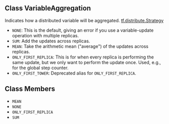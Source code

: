 ## Class VariableAggregation
Indicates how a distributed variable will be aggregated.
[tf.distribute.Strategy](https://tensorflow.google.cn/api_docs/python/tf/distribute/Strategy)

- `NONE`: This is the default, giving an error if you use a variable-update operation with multiple replicas.
- `SUM`: Add the updates across replicas.
- `MEAN`: Take the arithmetic mean ("average") of the updates across replicas.
- `ONLY_FIRST_REPLICA`: This is for when every replica is performing the same update, but we only want to perform the update once. Used, e.g., for the global step counter.
- `ONLY_FIRST_TOWER`: Deprecated alias for `ONLY_FIRST_REPLICA`.
## Class Members
- `MEAN`
- `NONE`
- `ONLY_FIRST_REPLICA`
- `SUM`
